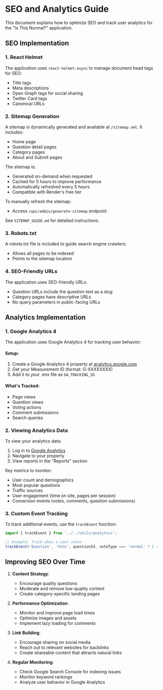# SEO and Analytics Guide

This document explains how to optimize SEO and track user analytics for the "Is This Normal?" application.

## SEO Implementation

### 1. React Helmet
The application uses `react-helmet-async` to manage document head tags for SEO:
- Title tags
- Meta descriptions
- Open Graph tags for social sharing
- Twitter Card tags
- Canonical URLs

### 2. Sitemap Generation
A sitemap is dynamically generated and available at `/sitemap.xml`. It includes:
- Home page
- Question detail pages
- Category pages
- About and Submit pages

The sitemap is:
- Generated on-demand when requested
- Cached for 5 hours to improve performance
- Automatically refreshed every 5 hours
- Compatible with Render's free tier

To manually refresh the sitemap:
- Access `/api/admin/generate-sitemap` endpoint

See `SITEMAP_GUIDE.md` for detailed instructions.

### 3. Robots.txt
A robots.txt file is included to guide search engine crawlers:
- Allows all pages to be indexed
- Points to the sitemap location

### 4. SEO-Friendly URLs
The application uses SEO-friendly URLs:
- Question URLs include the question text as a slug
- Category pages have descriptive URLs
- No query parameters in public-facing URLs

## Analytics Implementation

### 1. Google Analytics 4
The application uses Google Analytics 4 for tracking user behavior:

#### Setup:
1. Create a Google Analytics 4 property at [analytics.google.com](https://analytics.google.com)
2. Get your Measurement ID (format: G-XXXXXXXX)
3. Add it to your .env file as `GA_TRACKING_ID`

#### What's Tracked:
- Page views
- Question views
- Voting actions
- Comment submissions
- Search queries

### 2. Viewing Analytics Data

To view your analytics data:
1. Log in to [Google Analytics](https://analytics.google.com)
2. Navigate to your property
3. View reports in the "Reports" section

Key metrics to monitor:
- User count and demographics
- Most popular questions
- Traffic sources
- User engagement (time on site, pages per session)
- Conversion events (votes, comments, question submissions)

### 3. Custom Event Tracking

To track additional events, use the `trackEvent` function:

```javascript
import { trackEvent } from '../../utils/analytics';

// Example: Track when a user votes
trackEvent('Question', 'Vote', questionId, voteType === 'normal' ? 1 : 0);
```

## Improving SEO Over Time

1. **Content Strategy**:
   - Encourage quality questions
   - Moderate and remove low-quality content
   - Create category-specific landing pages

2. **Performance Optimization**:
   - Monitor and improve page load times
   - Optimize images and assets
   - Implement lazy loading for comments

3. **Link Building**:
   - Encourage sharing on social media
   - Reach out to relevant websites for backlinks
   - Create shareable content that attracts natural links

4. **Regular Monitoring**:
   - Check Google Search Console for indexing issues
   - Monitor keyword rankings
   - Analyze user behavior in Google Analytics